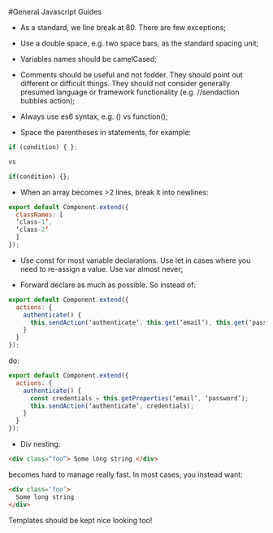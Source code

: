 #General Javascript Guides

- As a standard, we line break at 80. There are few exceptions;

- Use a double space, e.g. two space bars, as the standard spacing unit;

- Variables names should be camelCased;

- Comments should be useful and not fodder. They should point out different or difficult things. They should not consider generally presumed language or framework functionality (e.g. //sendaction bubbles action);

- Always use es6 syntax, e.g. () vs function();

- Space the parentheses in statements, for example:

```javascript
if (condition) { };

vs

if(condition) {};
```

- When an array becomes >2 lines, break it into newlines:

```javascript
export default Component.extend({
  classNames: [
  ‘class-1’,
  ‘class-2’
  ]
});
```

- Use const for most variable declarations. Use let in cases where you need to re-assign a value. Use var almost never;

- Forward declare as much as possible. So instead of:

```javascript
export default Component.extend({
  actions: {
    authenticate() {
      this.sendAction(‘authenticate’, this.get(‘email’), this.get(‘password’);
    }
  }
});
```

do:

```javascript
export default Component.extend({
  actions: {
    authenticate() {
      const credentials = this.getProperties(‘email’, ‘password’);
      this.sendAction(‘authenticate’, credentials);
    }
  }
});
```

- Div nesting:
```html
<div class=“foo”> Some long string </div>
```

becomes hard to manage really fast. In most cases, you instead want:

```html
<div class=‘foo’>
  Some long string
</div>
```

Templates should be kept nice looking too!

